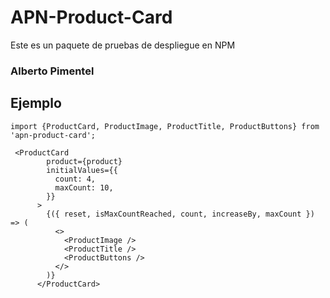 # APN-Product-Card

Este es un paquete de pruebas de despliegue en NPM

### Alberto Pimentel

## Ejemplo

```
import {ProductCard, ProductImage, ProductTitle, ProductButtons} from 'apn-product-card';
```

```
 <ProductCard
        product={product}
        initialValues={{
          count: 4,
          maxCount: 10,
        }}
      >
        {({ reset, isMaxCountReached, count, increaseBy, maxCount }) => (
          <>
            <ProductImage />
            <ProductTitle />
            <ProductButtons />
          </>
        )}
      </ProductCard>
```
